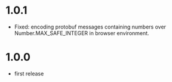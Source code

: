 # 1.0.1
- Fixed: encoding protobuf messages containing numbers over Number.MAX_SAFE_INTEGER in browser environment.  

# 1.0.0
- first release

